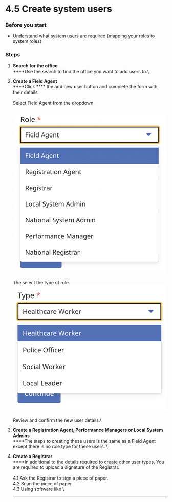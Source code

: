 # 4.5 Create system users

### Before you start

* Understand what system users are required (mapping your roles to system roles)&#x20;



### Steps

1. **Search for the office**\
   ****Use the search to find the office you want to add users to.\

2. **Create a Field Agent**\
   ****Click **** the add new user button and complete the form with their details. \
   \
   Select Field Agent from the dropdown. \
   \
   ![](<../../.gitbook/assets/image (4).png>)\
   \
   The select the type of role.\
   ![](<../../.gitbook/assets/image (7).png>)\
   \
   Review and confirm the new user details.\

3. **Create a Registration Agent, Performance Managers or Local System Admins**\
   ****The steps to creating these users is the same as a Field Agent except there is no role type for these users. \

4. **Create a Registrar**\
   ****In additional to the details required to create other user types. You are required to upload a signature of the Registrar. \
   \
   4.1 Ask the Registrar to sign a piece of paper. \
   4.2 Scan the piece of paper\
   4.3 Using software like \
   ****

